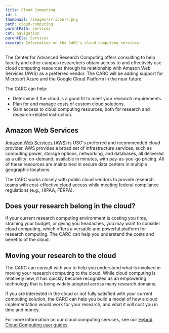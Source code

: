 ```yaml
---
title: Cloud Computing
id: 4
thumbnail: /images/sr-icon-4.png
path: cloud-computing
parentPath: services
cat: navigation
parentEle: Services
excerpt: Information on the CARC's cloud computing services.
---
```


The Center for Advanced Research Computing offers consulting to help faculty and other campus researchers obtain access to and effectively use cloud computing resources through its relationship with Amazon Web Services (AWS) as a preferred vendor. The CARC will be adding support for Microsoft Azure and the Google Cloud Platform in the near future.

The CARC can help:

* Determine if the cloud is a good fit to meet your research requirements.
* Plan for and manage costs of custom cloud solutions.
* Gain access to cloud computing resources, both for research and research-related instruction.

## Amazon Web Services

[Amazon Web Services (AWS)](https://aws.amazon.com/) is USC's preferred and recommended cloud provider. AWS provides a broad set of infrastructure services, such as computing power, storage options, networking, and databases, all delivered as a utility: on-demand, available in minutes, with pay-as-you-go pricing. All of these resources are maintained in secure data centers in multiple geographic locations.

The CARC works closely with public cloud vendors to provide research teams with cost-effective cloud access while meeting federal compliance regulations (e.g., HIPAA, FERPA).

## Does your research belong in the cloud?

If your current research computing environment is costing you time, straining your budget, or giving you headaches, you may want to consider cloud computing, which offers a versatile and powerful platform for research computing. The CARC can help you understand the costs and benefits of the cloud.

## Moving your research to the cloud

The CARC can consult with you to help you understand what is involved in moving your research computing to the cloud. While cloud computing is relatively new, it has quickly become recognized as an empowering technology that is being widely adopted across many research domains.

If you are interested in the cloud or not fully satisfied with your current computing solution, the CARC can help you build a model of how a cloud implementation would work for your research, and what it will cost you in time and money.

For more information on our cloud computing services, see our [Hybrid Cloud Computing user guides](/user-information/user-guides/hybrid-cloud-computing).
